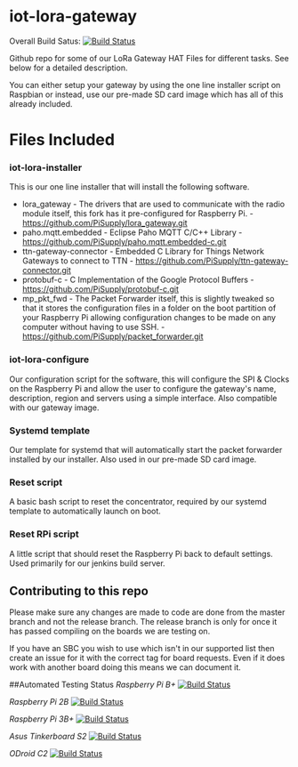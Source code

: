 # iot-lora-gateway
Overall Build Satus:
[![Build Status](https://jenkins.pi-supply.com/job/iot-lora-gateway/badge/icon)](https://jenkins.pi-supply.com/job/iot-lora-gateway/)

Github repo for some of our LoRa Gateway HAT Files for different tasks. See below for a detailed description.

You can either setup your gateway by using the one line installer script on Raspbian or instead, use our pre-made SD card image which has all of this already included.




# Files Included
### iot-lora-installer
This is our one line installer that will install the following software.
* lora_gateway - The drivers that are used to communicate with the radio module itself, this fork has it pre-configured for Raspberry Pi. - https://github.com/PiSupply/lora_gateway.git
* paho.mqtt.embedded - Eclipse Paho MQTT C/C++ Library - https://github.com/PiSupply/paho.mqtt.embedded-c.git
* ttn-gateway-connector - Embedded C Library for Things Network Gateways to connect to TTN - https://github.com/PiSupply/ttn-gateway-connector.git
* protobuf-c - C Implementation of the Google Protocol Buffers - https://github.com/PiSupply/protobuf-c.git
* mp_pkt_fwd - The Packet Forwarder itself, this is slightly tweaked so that it stores the configuration files in a folder on the boot partition of your Raspberry Pi allowing configuration changes to be made on any computer without having to use SSH. - https://github.com/PiSupply/packet_forwarder.git

### iot-lora-configure
Our configuration script for the software, this will configure the SPI & Clocks on the Raspberry Pi and allow the user to configure the gateway's name, description, region and servers using a simple interface. Also compatible with our gateway image.

### Systemd template
Our template for systemd that will automatically start the packet forwarder installed by our installer. Also used in our pre-made SD card image.

### Reset script
A basic bash script to reset the concentrator, required by our systemd template to automatically launch on boot.

### Reset RPi script
A little script that should reset the Raspberry Pi back to default settings. Used primarily for our jenkins build server.

## Contributing to this repo
Please make sure any changes are made to code are done from the master branch and not the release branch. The release branch is only for once it has passed compiling on the boards we are testing on.

If you have an SBC you wish to use which isn't in our supported list then create an issue for it with the correct tag for board requests. Even if it does work with another board doing this means we can document it.

##Automated Testing Status
*Raspberry Pi B+*
[![Build Status](https://jenkins.pi-supply.com/job/iot-lora-gateway/SBCs=Raspberry%20Pi%20B+/badge/icon)](https://jenkins.pi-supply.com/job/iot-lora-gateway/SBCs=Raspberry%20Pi%20B+/)

*Raspberry Pi 2B*
[![Build Status](https://jenkins.pi-supply.com/job/iot-lora-gateway/SBCs=Raspberry%20Pi%202B/badge/icon)](https://jenkins.pi-supply.com/job/iot-lora-gateway/SBCs=Raspberry%20Pi%202B/)

*Raspberry Pi 3B+*
[![Build Status](https://jenkins.pi-supply.com/job/iot-lora-gateway/SBCs=Raspberry%20Pi%203B+/badge/icon)](https://jenkins.pi-supply.com/job/iot-lora-gateway/SBCs=Raspberry%20Pi%203B+/)

*Asus Tinkerboard S2*
[![Build Status](https://jenkins.pi-supply.com/job/iot-lora-gateway/SBCs=ASUS%20Tinkerboard%20S/badge/icon)](https://jenkins.pi-supply.com/job/iot-lora-gateway/SBCs=ASUS%20Tinkerboard%20S/)

*ODroid C2*
[![Build Status](https://jenkins.pi-supply.com/job/iot-lora-gateway/SBCs=Odroid%20C2/badge/icon)](https://jenkins.pi-supply.com/job/iot-lora-gateway/SBCs=Odroid%20C2/)
